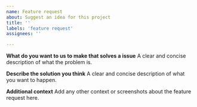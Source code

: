 ```yaml
---
name: Feature request
about: Suggest an idea for this project
title: ''
labels: 'feature request'
assignees: ''

---
```


**What do you want to us to make that solves a issue**
A clear and concise description of what the problem is.

**Describe the solution you think**
A clear and concise description of what you want to happen.

**Additional context**
Add any other context or screenshots about the feature request here.
